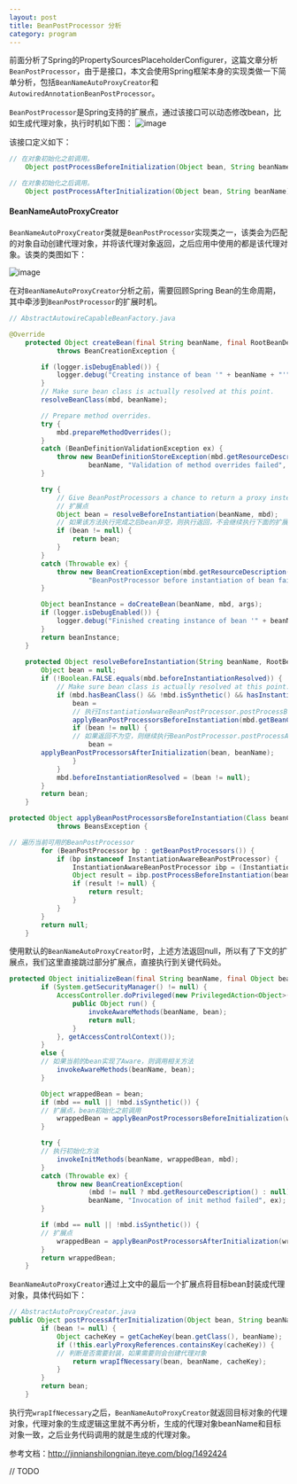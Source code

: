 ```yaml
---
layout: post
title: BeanPostProcessor 分析
category: program
---
```


前面分析了Spring的PropertySourcesPlaceholderConfigurer，这篇文章分析`BeanPostProcessor`，由于是接口，本文会使用Spring框架本身的实现类做一下简单分析，包括`BeanNameAutoProxyCreator`和`AutowiredAnnotationBeanPostProcessor`。

`BeanPostProcessor`是Spring支持的扩展点，通过该接口可以动态修改bean，比如生成代理对象，执行时机如下图：
![image](http://afredlyj.github.io/assets/images/spring-bean2.png)

该接口定义如下：

```java 
// 在对象初始化之前调用。
	Object postProcessBeforeInitialization(Object bean, String beanName) throws BeansException;

// 在对象初始化之后调用。
	Object postProcessAfterInitialization(Object bean, String beanName) throws BeansException;

```

#### BeanNameAutoProxyCreator

`BeanNameAutoProxyCreator`类就是`BeanPostProcessor`实现类之一，该类会为匹配的对象自动创建代理对象，并将该代理对象返回，之后应用中使用的都是该代理对象。该类的类图如下：

![image](http://afredlyj.github.io/assets/images/beannameautoproxycreator.png)

在对`BeanNameAutoProxyCreator`分析之前，需要回顾Spring Bean的生命周期，其中牵涉到`BeanPostProcessor`的扩展时机。

```java
// AbstractAutowireCapableBeanFactory.java

@Override
	protected Object createBean(final String beanName, final RootBeanDefinition mbd, final Object[] args)
			throws BeanCreationException {

		if (logger.isDebugEnabled()) {
			logger.debug("Creating instance of bean '" + beanName + "'");
		}
		// Make sure bean class is actually resolved at this point.
		resolveBeanClass(mbd, beanName);

		// Prepare method overrides.
		try {
			mbd.prepareMethodOverrides();
		}
		catch (BeanDefinitionValidationException ex) {
			throw new BeanDefinitionStoreException(mbd.getResourceDescription(),
					beanName, "Validation of method overrides failed", ex);
		}

		try {
			// Give BeanPostProcessors a chance to return a proxy instead of the target bean instance.
			// 扩展点
			Object bean = resolveBeforeInstantiation(beanName, mbd);
			// 如果该方法执行完成之后bean非空，则执行返回，不会继续执行下面的扩展点逻辑
			if (bean != null) {
				return bean;
			}
		}
		catch (Throwable ex) {
			throw new BeanCreationException(mbd.getResourceDescription(), beanName,
					"BeanPostProcessor before instantiation of bean failed", ex);
		}

		Object beanInstance = doCreateBean(beanName, mbd, args);
		if (logger.isDebugEnabled()) {
			logger.debug("Finished creating instance of bean '" + beanName + "'");
		}
		return beanInstance;
	}
	
	protected Object resolveBeforeInstantiation(String beanName, RootBeanDefinition mbd) {
		Object bean = null;
		if (!Boolean.FALSE.equals(mbd.beforeInstantiationResolved)) {
			// Make sure bean class is actually resolved at this point.
			if (mbd.hasBeanClass() && !mbd.isSynthetic() && hasInstantiationAwareBeanPostProcessors()) {
				bean = 
				// 执行InstantiationAwareBeanPostProcessor.postProcessBeforeInstantiation，bean实例化之前的逻辑
				applyBeanPostProcessorsBeforeInstantiation(mbd.getBeanClass(), beanName);
				if (bean != null) {
				// 如果返回不为空，则继续执行BeanPostProcessor.postProcessAfterInitialization
					bean = 
		applyBeanPostProcessorsAfterInitialization(bean, beanName);
				}
			}
			mbd.beforeInstantiationResolved = (bean != null);
		}
		return bean;
	}

protected Object applyBeanPostProcessorsBeforeInstantiation(Class beanClass, String beanName)
			throws BeansException {

// 遍历当前可用的BeanPostProcessor
		for (BeanPostProcessor bp : getBeanPostProcessors()) {
			if (bp instanceof InstantiationAwareBeanPostProcessor) {
				InstantiationAwareBeanPostProcessor ibp = (InstantiationAwareBeanPostProcessor) bp;
				Object result = ibp.postProcessBeforeInstantiation(beanClass, beanName);
				if (result != null) {
					return result;
				}
			}
		}
		return null;
	}	

```

使用默认的`BeanNameAutoProxyCreator`时，上述方法返回null，所以有了下文的扩展点，我们这里直接跳过部分扩展点，直接执行到关键代码处。

```java
protected Object initializeBean(final String beanName, final Object bean, RootBeanDefinition mbd) {
		if (System.getSecurityManager() != null) {
			AccessController.doPrivileged(new PrivilegedAction<Object>() {
				public Object run() {
					invokeAwareMethods(beanName, bean);
					return null;
				}
			}, getAccessControlContext());
		}
		else {
		// 如果当前的bean实现了Aware，则调用相关方法
			invokeAwareMethods(beanName, bean);
		}

		Object wrappedBean = bean;
		if (mbd == null || !mbd.isSynthetic()) {
		// 扩展点，bean初始化之前调用
			wrappedBean = applyBeanPostProcessorsBeforeInitialization(wrappedBean, beanName);
		}

		try {
		// 执行初始化方法
			invokeInitMethods(beanName, wrappedBean, mbd);
		}
		catch (Throwable ex) {
			throw new BeanCreationException(
					(mbd != null ? mbd.getResourceDescription() : null),
					beanName, "Invocation of init method failed", ex);
		}

		if (mbd == null || !mbd.isSynthetic()) {
		// 扩展点
			wrappedBean = applyBeanPostProcessorsAfterInitialization(wrappedBean, beanName);
		}
		return wrappedBean;
	}
```

`BeanNameAutoProxyCreator`通过上文中的最后一个扩展点将目标bean封装成代理对象，具体代码如下：

```java
// AbstractAutoProxyCreator.java
public Object postProcessAfterInitialization(Object bean, String beanName) throws BeansException {
		if (bean != null) {
			Object cacheKey = getCacheKey(bean.getClass(), beanName);
			if (!this.earlyProxyReferences.containsKey(cacheKey)) {
			// 判断是否需要封装，如果需要则会创建代理对象
				return wrapIfNecessary(bean, beanName, cacheKey);
			}
		}
		return bean;
	}
```

执行完`wrapIfNecessary`之后，`BeanNameAutoProxyCreator`就返回目标对象的代理对象，代理对象的生成逻辑这里就不再分析，生成的代理对象beanName和目标对象一致，之后业务代码调用的就是生成的代理对象。

参考文档：http://jinnianshilongnian.iteye.com/blog/1492424

// TODO